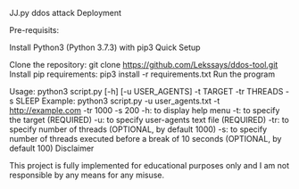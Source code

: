 JJ.py
ddos attack
Deployment

Pre-requisits:

Install Python3 (Python 3.7.3) with pip3
Quick Setup

Clone the repository: git clone https://github.com/Lekssays/ddos-tool.git
Install pip requirements: pip3 install -r requirements.txt
Run the program

Usage: python3 script.py [-h] [-u USER_AGENTS] -t TARGET -tr THREADS -s SLEEP
Example: python3 script.py -u user_agents.txt -t http://example.com -tr 1000 -s 200
-h: to display help menu
-t: to specify the target (REQUIRED)
-u: to specify user-agents text file (REQUIRED)
-tr: to specify number of threads (OPTIONAL, by default 1000)
-s: to specify number of threads executed before a break of 10 seconds (OPTIONAL, by default 100)
Disclaimer

This project is fully implemented for educational purposes only and I am not responsible by any means for any misuse.